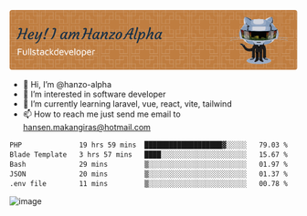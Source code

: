 ![Header](./github-header-image.png)

- 👋 Hi, I’m @hanzo-alpha
- 👀 I’m interested in software developer
- 🌱 I’m currently learning laravel, vue, react, vite, tailwind
- 📫 How to reach me just send me email to hansen.makangiras@hotmail.com 

<!---
hanzo-alpha/hanzo-alpha is a ✨ special ✨ repository because its `README.md` (this file) appears on your GitHub profile.
You can click the Preview link to take a look at your changes.
--->

<!--START_SECTION:waka-->

```txt
PHP              19 hrs 59 mins  ███████████████████▓░░░░░   79.03 %
Blade Template   3 hrs 57 mins   ████░░░░░░░░░░░░░░░░░░░░░   15.67 %
Bash             29 mins         ▒░░░░░░░░░░░░░░░░░░░░░░░░   01.97 %
JSON             20 mins         ▒░░░░░░░░░░░░░░░░░░░░░░░░   01.37 %
.env file        11 mins         ▒░░░░░░░░░░░░░░░░░░░░░░░░   00.78 %
```

<!--END_SECTION:waka-->

![image](https://github.com/hanzo-alpha/hanzo-alpha/assets/111342797/c4bd2977-6123-4017-8652-6e166259b484)

